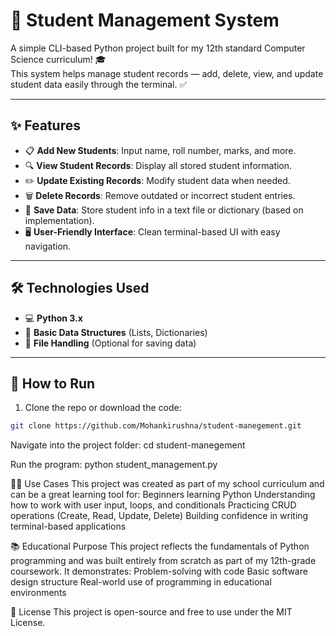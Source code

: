 # 🏫 Student Management System

A simple CLI-based Python project built for my 12th standard Computer Science curriculum! 🎓  
This system helps manage student records — add, delete, view, and update student data easily through the terminal. ✅

---

## ✨ Features

- 📋 **Add New Students**: Input name, roll number, marks, and more.
- 🔍 **View Student Records**: Display all stored student information.
- ✏️ **Update Existing Records**: Modify student data when needed.
- 🗑️ **Delete Records**: Remove outdated or incorrect student entries.
- 💾 **Save Data**: Store student info in a text file or dictionary (based on implementation).
- 🖥️ **User-Friendly Interface**: Clean terminal-based UI with easy navigation.

---

## 🛠️ Technologies Used

- 💻 **Python 3.x**
- 🧠 **Basic Data Structures** (Lists, Dictionaries)
- 📄 **File Handling** (Optional for saving data)

---

## 🚀 How to Run

1. Clone the repo or download the code:

```bash
git clone https://github.com/Mohankirushna/student-manegement.git
```

Navigate into the project folder:
cd student-manegement

Run the program:
python student_management.py

🧑‍🏫 Use Cases
This project was created as part of my school curriculum and can be a great learning tool for:
Beginners learning Python
Understanding how to work with user input, loops, and conditionals
Practicing CRUD operations (Create, Read, Update, Delete)
Building confidence in writing terminal-based applications

📚 Educational Purpose
This project reflects the fundamentals of Python programming and was built entirely from scratch as part of my 12th-grade coursework. It demonstrates:
Problem-solving with code
Basic software design structure
Real-world use of programming in educational environments


🪪 License
This project is open-source and free to use under the MIT License.
